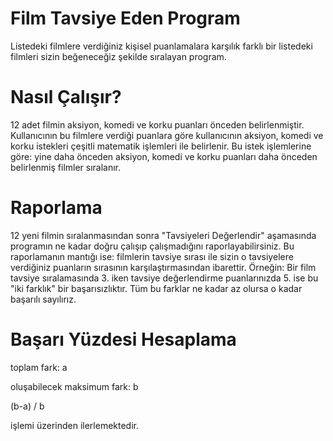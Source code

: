 # Film Tavsiye Eden Program
Listedeki filmlere verdiğiniz kişisel puanlamalara karşılık farklı bir listedeki filmleri sizin beğeneceğiz şekilde sıralayan program.

# Nasıl Çalışır?
12 adet filmin aksiyon, komedi ve korku puanları önceden belirlenmiştir. Kullanıcının bu filmlere verdiği puanlara göre kullanıcının aksiyon, komedi ve korku istekleri çeşitli matematik işlemleri ile belirlenir. Bu istek işlemlerine göre: yine daha önceden aksiyon, komedi ve korku puanları daha önceden belirlenmiş filmler sıralanır.

# Raporlama
12 yeni filmin sıralanmasından sonra "Tavsiyeleri Değerlendir" aşamasında programın ne kadar doğru çalışıp çalışmadığını raporlayabilirsiniz.
Bu raporlamanın mantığı ise: filmlerin tavsiye sırası ile sizin o tavsiyelere verdiğiniz puanların sırasının karşılaştırmasından ibarettir.
Örneğin: Bir film tavsiye sıralamasında 3. iken tavsiye değerlendirme puanlarınızda 5. ise bu "iki farklık" bir başarısızlıktır.
Tüm bu farklar ne kadar az olursa o kadar başarılı sayılırız. 

# Başarı Yüzdesi Hesaplama

toplam fark: a 

oluşabilecek maksimum fark: b

(b-a) / b

işlemi üzerinden ilerlemektedir.
